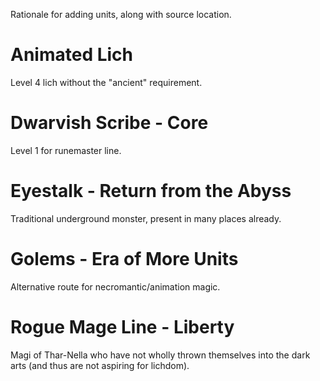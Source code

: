 Rationale for adding units, along with source location.

# Animated Lich
Level 4 lich without the "ancient" requirement.

# Dwarvish Scribe - Core
Level 1 for runemaster line.

# Eyestalk - Return from the Abyss
Traditional underground monster, present in many places already.

# Golems - Era of More Units
Alternative route for necromantic/animation magic.

# Rogue Mage Line - Liberty
Magi of Thar-Nella who have not wholly thrown themselves into the dark arts (and thus are not aspiring for lichdom).

